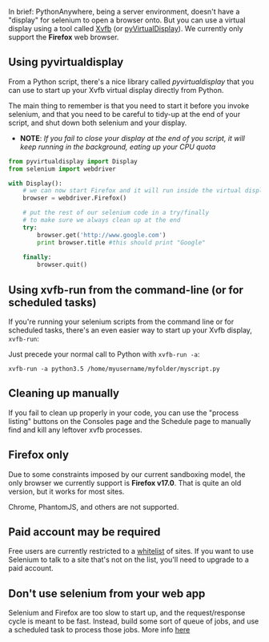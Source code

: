 
<!--
.. title: Using Selenium on PythonAnywhere
.. slug: selenium
.. date: 2017-01-28 13:35:28 UTC
.. tags:
.. category:
.. link:
.. description:
.. type: text
-->

In brief: PythonAnywhere, being a server environment, doesn't have a "display"
for selenium to open a browser onto.  But you can use a virtual display using a
tool called 
[Xvfb](http://en.wikipedia.org/wiki/Xvfb)
(or
[pyVirtualDisplay](http://pypi.python.org/pypi/PyVirtualDisplay)).
We currently only support the **Firefox** web browser.


## Using pyvirtualdisplay

From a Python script, there's a nice library called *pyvirtualdisplay*
that you can use to start up your Xvfb virtual display directly from
Python.

The main thing to remember is that you need to start it before you
invoke selenium, and that you need to be careful to tidy-up at the
end of your script, and shut down both selenium and your display.

* **NOTE**: *If you fail to close your display at the end of you script,
it will keep running in the background, eating up your CPU quota*


```python
from pyvirtualdisplay import Display
from selenium import webdriver

with Display():
    # we can now start Firefox and it will run inside the virtual display
    browser = webdriver.Firefox()

    # put the rest of our selenium code in a try/finally
    # to make sure we always clean up at the end
    try:
        browser.get('http://www.google.com')
        print browser.title #this should print "Google"
  
    finally:
        browser.quit()
```




## Using xvfb-run from the command-line (or for scheduled tasks)

If you're running your selenium scripts from the command line or for scheduled
tasks, there's an even easier way to start up your Xvfb display, `xvfb-run`:

Just precede your normal call to Python with `xvfb-run -a`:

    xvfb-run -a python3.5 /home/myusername/myfolder/myscript.py


## Cleaning up manually

If you fail to clean up properly in your code, you can use the "process
listing" buttons on the Consoles page and the Schedule page to manually
find and kill any leftover xvfb processes.



## Firefox only

Due to some constraints imposed by our current sandboxing model, the
only browser we currently support is **Firefox v17.0**.  That is quite
an old version, but it works for most sites.

Chrome, PhantomJS, and others are not supported.


## Paid account may be required

Free users are currently restricted to a 
[whitelist](https://www.pythonanywhere.com/whitelist/)
of sites.  If you want to use Selenium to talk to a site
that's not on the list, you'll need to upgrade to a paid
account.


## Don't use selenium from your web app

Selenium and Firefox are too slow to start up, and the request/response
cycle is meant to be fast.  Instead, build some sort of queue of jobs,
and use a scheduled task to process those jobs.  More info [here](/pages/LongRunningTasks/)


